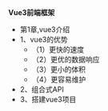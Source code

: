 **Vue3前端框架**

- 第1章,vue3介绍
- 1、vue3的优势
   - （1）更快的速度
   - （2）更优的数据响应
   - （3）更小的体积
   - （4）更容易维护
- 2、组合式API
- 3、搭建vue3项目
